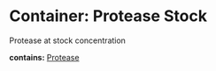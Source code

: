 # Container: Protease Stock

Protease at stock concentration

  **contains:** <a href='#' onclick='easy_select("Sample Types", "Protease")'>Protease</a>

